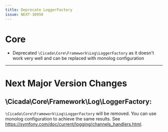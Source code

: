 ```yaml
---
title: Deprecate LoggerFactory
issue: NEXT-30950
---
```

# Core
* Deprecated `\Cicada\Core\Framework\Log\LoggerFactory` as it doesn't work very well and can be replaced with monolog configuration
___
# Next Major Version Changes

## \Cicada\Core\Framework\Log\LoggerFactory:
`\Cicada\Core\Framework\Log\LoggerFactory` will be removed. You can use monolog configuration to achieve the same results. See https://symfony.com/doc/current/logging/channels_handlers.html.

